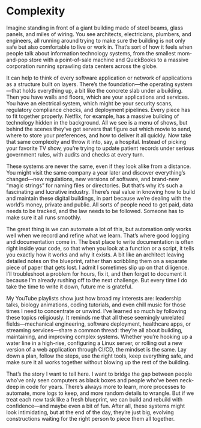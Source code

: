 
# Complexity

Imagine standing in front of a giant building made of steel beams, glass panels, and miles of wiring. You see architects, electricians, plumbers, and engineers, all running around trying to make sure the building is not only safe but also comfortable to live or work in. That’s sort of how it feels when people talk about information technology systems, from the smallest mom-and-pop store with a point-of-sale machine and QuickBooks to a massive corporation running sprawling data centers across the globe.

It can help to think of every software application or network of applications as a structure built on layers. There’s the foundation—the operating system—that holds everything up, a bit like the concrete slab under a building. Then you have walls and floors, which are your applications and services. You have an electrical system, which might be your security scans, regulatory compliance checks, and deployment pipelines. Every piece has to fit together properly. Netflix, for example, has a massive building of technology hidden in the background. All we see is a menu of shows, but behind the scenes they’ve got servers that figure out which movie to send, where to store your preferences, and how to deliver it all quickly. Now take that same complexity and throw it into, say, a hospital. Instead of picking your favorite TV show, you’re trying to update patient records under serious government rules, with audits and checks at every turn.

These systems are never the same, even if they look alike from a distance. You might visit the same company a year later and discover everything’s changed—new regulations, new versions of software, and brand-new “magic strings” for naming files or directories. But that’s why it’s such a fascinating and lucrative industry. There’s real value in knowing how to build and maintain these digital buildings, in part because we’re dealing with the world’s money, private and public. All sorts of people need to get paid, data needs to be tracked, and the law needs to be followed. Someone has to make sure it all runs smoothly.

The great thing is we can automate a lot of this, but automation only works well when we record and refine what we learn. That’s where good logging and documentation come in. The best place to write documentation is often right inside your code, so that when you look at a function or a script, it tells you exactly how it works and why it exists. A bit like an architect leaving detailed notes on the blueprint, rather than scribbling them on a separate piece of paper that gets lost. I admit I sometimes slip up on that diligence. I’ll troubleshoot a problem for hours, fix it, and then forget to document it because I’m already rushing off to the next challenge. But every time I do take the time to write it down, future me is grateful.

My YouTube playlists show just how broad my interests are: leadership talks, biology animations, coding tutorials, and even chill music for those times I need to concentrate or unwind. I’ve learned so much by following these topics religiously. It reminds me that all these seemingly unrelated fields—mechanical engineering, software deployment, healthcare apps, or streaming services—share a common thread: they’re all about building, maintaining, and improving complex systems. Whether you’re hooking up a water line in a high-rise, configuring a Linux server, or rolling out a new version of a web application through CI/CD, the mindset is the same. Lay down a plan, follow the steps, use the right tools, keep everything safe, and make sure it all works together without blowing up the rest of the building.

That’s the story I want to tell here. I want to bridge the gap between people who’ve only seen computers as black boxes and people who’ve been neck-deep in code for years. There’s always more to learn, more processes to automate, more logs to keep, and more random details to wrangle. But if we treat each new task like a fresh blueprint, we can build and rebuild with confidence—and maybe even a bit of fun. After all, these systems might look intimidating, but at the end of the day, they’re just big, evolving constructions waiting for the right person to piece them all together.
